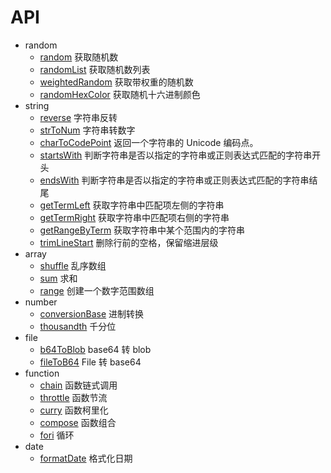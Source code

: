 # API

-   random
    -   [random](./random/random.md) 获取随机数
    -   [randomList](./random/randomList.md) 获取随机数列表
    -   [weightedRandom](./random/weightedRandom.md) 获取带权重的随机数
    -   [randomHexColor](./random/randomHexColor.md) 获取随机十六进制颜色
-   string
    -   [reverse](./string/reverse.md) 字符串反转
    -   [strToNum](./string/strToNum.md) 字符串转数字
    -   [charToCodePoint](./string/charToCodePoint.md) 返回一个字符串的 Unicode 编码点。
    -   [startsWith](./string/startsWith.md) 判断字符串是否以指定的字符串或正则表达式匹配的字符串开头
    -   [endsWith](./string/endsWith.md) 判断字符串是否以指定的字符串或正则表达式匹配的字符串结尾
    -   [getTermLeft](./string/getTermLeft.md) 获取字符串中匹配项左侧的字符串
    -   [getTermRight](./string/getTermRight.md) 获取字符串中匹配项右侧的字符串
    -   [getRangeByTerm](./string/getRangeByTerm.md) 获取字符串中某个范围内的字符串
    -   [trimLineStart](./string/trimLineStart.md) 删除行前的空格，保留缩进层级
-   array
    -   [shuffle](./array/shuffle.md) 乱序数组
    -   [sum](./array/sum.md) 求和
    -   [range](./array/range.md) 创建一个数字范围数组
-   number
    -   [conversionBase](./number/conversionBase.md) 进制转换
    -   [thousandth](./number/thousandth.md) 千分位
-   file
    -   [b64ToBlob](./file/b64ToBlob.md) base64 转 blob
    -   [fileToB64](./file/fileToB64.md) File 转 base64
-   function
    -   [chain](./function/chain.md) 函数链式调用
    -   [throttle](./function/throttle.md) 函数节流
    -   [curry](./function/curry.md) 函数柯里化
    -   [compose](./function/compose.md) 函数组合
    -   [fori](./function/fori.md) 循环
-   date
    -   [formatDate](./date/formatDate.md) 格式化日期

